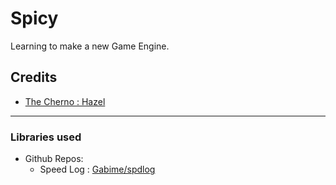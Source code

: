 # Spicy
Learning to make a new Game Engine.
## Credits
* [The Cherno : Hazel](https://thecherno.com/engine)
---
### Libraries used
* Github Repos:
  - Speed Log : [Gabime/spdlog](https://github.com/gabime/spdlog)

